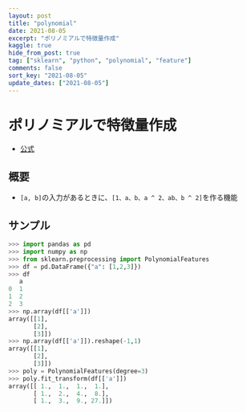 ```yaml
---
layout: post
title: "polynomial"
date: 2021-08-05
excerpt: "ポリノミアルで特徴量作成"
kaggle: true
hide_from_post: true
tag: ["sklearn", "python", "polynomial", "feature"]
comments: false
sort_key: "2021-08-05"
update_dates: ["2021-08-05"]
---
```


# ポリノミアルで特徴量作成
 - [公式](https://scikit-learn.org/stable/modules/generated/sklearn.preprocessing.PolynomialFeatures.html)

## 概要
 - `[a, b]`の入力があるときに、`[1、a、b、a ^ 2、ab、b ^ 2]`を作る機能

## サンプル

```python
>>> import pandas as pd
>>> import numpy as np
>>> from sklearn.preprocessing import PolynomialFeatures
>>> df = pd.DataFrame({"a": [1,2,3]})
>>> df
   a
0  1
1  2
2  3
>>> np.array(df[['a']])
array([[1],
       [2],
       [3]])
>>> np.array(df[['a']]).reshape(-1,1)
array([[1],
       [2],
       [3]])
>>> poly = PolynomialFeatures(degree=3)
>>> poly.fit_transform(df[['a']])
array([[ 1.,  1.,  1.,  1.],
       [ 1.,  2.,  4.,  8.],
       [ 1.,  3.,  9., 27.]])
```

